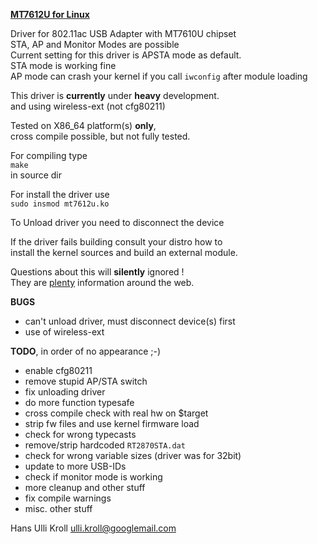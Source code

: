 <u>**MT7612U for Linux**</u>

Driver for 802.11ac USB Adapter with MT7610U chipset  
STA, AP and Monitor Modes are possible  
Current setting for this driver is APSTA mode as default.  
STA mode is working fine  
AP mode can crash your kernel if you call `iwconfig` after module loading


This driver is **currently** under **heavy** development.  
and using wireless-ext (not cfg80211)  

Tested on X86_64 platform(s) **only**,  
cross compile possible, but not fully tested.  

For compiling type  
`make`  
in source dir  

For install the driver use  
`sudo insmod mt7612u.ko`  

To Unload driver you need to disconnect the device

If the driver fails building consult your distro how to  
install the kernel sources and build an external module.
  
Questions about this will **silently** ignored !  
They are <u>plenty</u> information around the web.  

**BUGS**  
- can't unload driver, must disconnect device(s) first  
- use of wireless-ext
  

**TODO**, in order of no appearance ;-)  
- enable cfg80211  
- remove stupid AP/STA switch  
- fix unloading driver  
- do more function typesafe  
- cross compile check with real hw on $target  
- strip fw files and use kernel firmware load  
- check for wrong typecasts  
- remove/strip hardcoded `RT2870STA.dat`  
- check for wrong variable sizes (driver was for 32bit)  
- update to more USB-IDs  
- check if monitor mode is working  
- more cleanup and other stuff  
- fix compile warnings  
- misc. other stuff  


Hans Ulli Kroll <ulli.kroll@googlemail.com>




